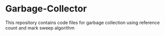 # Garbage-Collector
This repository contains code files for garbage collection using reference count and mark sweep algorithm 
